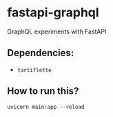 # fastapi-graphql
GraphQL experiments with FastAPI

## Dependencies:
- `tartiflette`

## How to run this?
`uvicorn main:app --reload`
